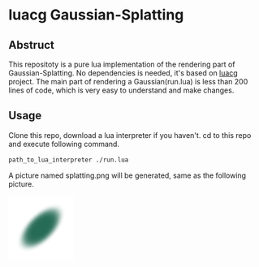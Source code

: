 # luacg Gaussian-Splatting


## Abstruct

This repositoty is a pure lua implementation of the rendering part of Gaussian-Splatting. No dependencies is needed, 
it's based on [luacg](https://github.com/waizui/luacg) project.
The main part of rendering a Gaussian(run.lua) is less than 200 lines of code, which is very easy to understand and make changes.

## Usage

Clone this repo, download a lua interpreter if you haven't. cd to this repo and execute following command.

```bash
path_to_lua_interpreter ./run.lua
```

A picture named splatting.png will be generated, same as the following picture.

![pic](./splatting.png)
